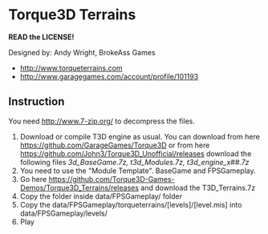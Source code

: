 # Torque3D Terrains

**READ the LICENSE!**

Designed by:
Andy Wright, BrokeAss Games

* http://www.torqueterrains.com
* http://www.garagegames.com/account/profile/101193

## Instruction

You need http://www.7-zip.org/ to decompress the files.

1) Download or compile T3D engine as usual. You can download from here https://github.com/GarageGames/Torque3D or from here https://github.com/John3/Torque3D_Unofficial/releases download the following files *3d_BaseGame.7z, t3d_Modules.7z, t3d_engine_x##.7z*
2) You need to use the "Module Template". BaseGame and FPSGameplay.
3) Go here https://github.com/Torque3D-Games-Demos/Torque3D_Terrains/releases and download the T3D_Terrains.7z
4) Copy the folder inside data/FPSGameplay/ folder
4) Copy the data/FPSGameplay/torqueterrains/[levels]/[level.mis] into data/FPSGameplay/levels/
5) Play
